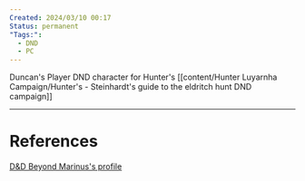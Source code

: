 ```yaml
---
Created: 2024/03/10 00:17
Status: permanent
"Tags:":
  - DND
  - PC
---
```

Duncan's Player DND character for Hunter's [[content/Hunter Luyarnha Campaign/Hunter's - Steinhardt's guide to the eldritch hunt DND campaign]]

---
# References
[D&D Beyond Marinus's profile](https://www.dndbeyond.com/characters/106427444)
